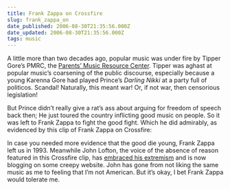 ```yaml
---
title: Frank Zappa on Crossfire
slug: frank_zappa_on
date_published: 2006-08-30T21:35:56.000Z
date_updated: 2006-08-30T21:35:56.000Z
tags: music
---
```


A little more than two decades ago, popular music was under fire by Tipper Gore’s PMRC, the [Parents’ Music Resource Center](http://en.wikipedia.org/wiki/Parents_Music_Resource_Center). Tipper was aghast at popular music’s coarsening of the public discourse, especially because a young Karenna Gore had played Prince’s *Darling Nikki* at a party full of politicos. Scandal! Naturally, this meant war! Or, if not war, then censorious legislation!

But Prince didn’t really give a rat’s ass about arguing for freedom of speech back then; He just toured the country inflicting good music on people. So it was left to Frank Zappa to fight the good fight. Which he did admirably, as evidenced by this clip of Frank Zappa on Crossfire:

In case you needed more evidence that the good die young, Frank Zappa left us in 1993. Meanwhile John Lofton, the voice of the absence of reason featured in this Crossfire clip, has [embraced his extremism](http://www.theamericanview.com/index.php?id=39) and is now blogging on some creepy website. John has gone from not liking the same music as me to feeling that I’m not American. But it’s okay, I bet Frank Zappa would tolerate me.
